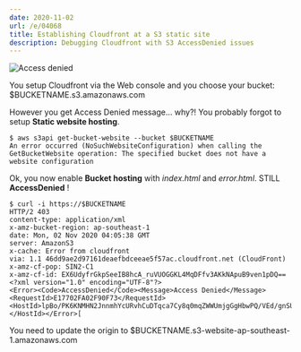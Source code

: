 ```yaml
---
date: 2020-11-02
url: /e/04068
title: Establishing Cloudfront at a S3 static site
description: Debugging Cloudfront with S3 AccessDenied issues
---
```


<img src="https://s.natalian.org/2020-11-02/accessdenied.png" alt="Access denied">

You setup Cloudfront via the Web console and you choose your bucket: $BUCKETNAME.s3.amazonaws.com

However you get Access Denied message... why?! You probably forgot to setup **Static website hosting**.

	$ aws s3api get-bucket-website --bucket $BUCKETNAME
	An error occurred (NoSuchWebsiteConfiguration) when calling the GetBucketWebsite operation: The specified bucket does not have a website configuration

Ok, you now enable **Bucket hosting** with _index.html_ and _error.html_. STILL **AccessDenied** !

	$ curl -i https://$BUCKETNAME
	HTTP/2 403
	content-type: application/xml
	x-amz-bucket-region: ap-southeast-1
	date: Mon, 02 Nov 2020 04:05:38 GMT
	server: AmazonS3
	x-cache: Error from cloudfront
	via: 1.1 46dd9ae2d97161deaefbdceeae5f57ac.cloudfront.net (CloudFront)
	x-amz-cf-pop: SIN2-C1
	x-amz-cf-id: EX6UdyfrGkpSeeIB8hcA_ruVUOGGKL4MqDFfv3AKkNApuB9ven1pDQ==
	<?xml version="1.0" encoding="UTF-8"?>
	<Error><Code>AccessDenied</Code><Message>Access Denied</Message><RequestId>E17702FA02F90F73</RequestId><HostId>lpBo/PK6KNMHN2JnnmhYcURvhCuDTqca7Cy8q0mqZWWUmjgGgHbwPQ/VEd/gnSU+m8Su8nonfM4=</HostId></Error>[

You need to update the origin to $BUCKETNAME.s3-website-ap-southeast-1.amazonaws.com
